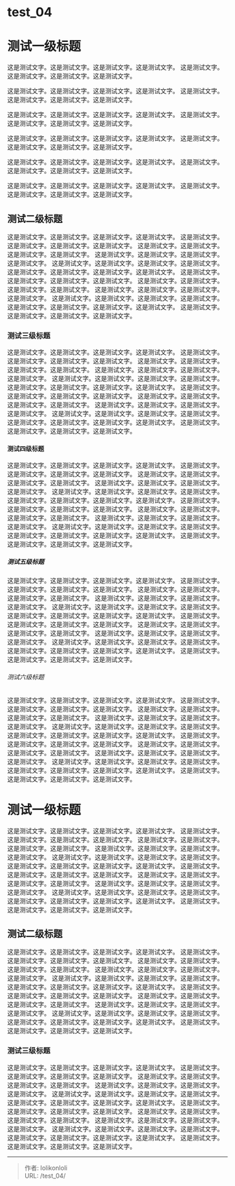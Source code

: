 # test_04

# 测试一级标题

这是测试文字。这是测试文字。这是测试文字。这是测试文字。
这是测试文字。这是测试文字。这是测试文字。这是测试文字。

这是测试文字。这是测试文字。这是测试文字。这是测试文字。
这是测试文字。这是测试文字。这是测试文字。这是测试文字。

这是测试文字。这是测试文字。这是测试文字。这是测试文字。
这是测试文字。这是测试文字。这是测试文字。这是测试文字。

这是测试文字。这是测试文字。这是测试文字。这是测试文字。
这是测试文字。这是测试文字。这是测试文字。这是测试文字。

这是测试文字。这是测试文字。这是测试文字。这是测试文字。
这是测试文字。这是测试文字。这是测试文字。这是测试文字。

这是测试文字。这是测试文字。这是测试文字。这是测试文字。
这是测试文字。这是测试文字。这是测试文字。这是测试文字。

## 测试二级标题

这是测试文字。这是测试文字。这是测试文字。这是测试文字。
这是测试文字。这是测试文字。这是测试文字。这是测试文字。
这是测试文字。这是测试文字。这是测试文字。这是测试文字。
这是测试文字。这是测试文字。这是测试文字。这是测试文字。
这是测试文字。这是测试文字。这是测试文字。这是测试文字。
这是测试文字。这是测试文字。这是测试文字。这是测试文字。
这是测试文字。这是测试文字。这是测试文字。这是测试文字。
这是测试文字。这是测试文字。这是测试文字。这是测试文字。
这是测试文字。这是测试文字。这是测试文字。这是测试文字。
这是测试文字。这是测试文字。这是测试文字。这是测试文字。
这是测试文字。这是测试文字。这是测试文字。这是测试文字。
这是测试文字。这是测试文字。这是测试文字。这是测试文字。

### 测试三级标题

这是测试文字。这是测试文字。这是测试文字。这是测试文字。
这是测试文字。这是测试文字。这是测试文字。这是测试文字。
这是测试文字。这是测试文字。这是测试文字。这是测试文字。
这是测试文字。这是测试文字。这是测试文字。这是测试文字。
这是测试文字。这是测试文字。这是测试文字。这是测试文字。
这是测试文字。这是测试文字。这是测试文字。这是测试文字。
这是测试文字。这是测试文字。这是测试文字。这是测试文字。
这是测试文字。这是测试文字。这是测试文字。这是测试文字。
这是测试文字。这是测试文字。这是测试文字。这是测试文字。
这是测试文字。这是测试文字。这是测试文字。这是测试文字。
这是测试文字。这是测试文字。这是测试文字。这是测试文字。
这是测试文字。这是测试文字。这是测试文字。这是测试文字。

#### 测试四级标题

这是测试文字。这是测试文字。这是测试文字。这是测试文字。
这是测试文字。这是测试文字。这是测试文字。这是测试文字。
这是测试文字。这是测试文字。这是测试文字。这是测试文字。
这是测试文字。这是测试文字。这是测试文字。这是测试文字。
这是测试文字。这是测试文字。这是测试文字。这是测试文字。
这是测试文字。这是测试文字。这是测试文字。这是测试文字。
这是测试文字。这是测试文字。这是测试文字。这是测试文字。
这是测试文字。这是测试文字。这是测试文字。这是测试文字。
这是测试文字。这是测试文字。这是测试文字。这是测试文字。
这是测试文字。这是测试文字。这是测试文字。这是测试文字。
这是测试文字。这是测试文字。这是测试文字。这是测试文字。
这是测试文字。这是测试文字。这是测试文字。这是测试文字。

##### 测试五级标题

这是测试文字。这是测试文字。这是测试文字。这是测试文字。
这是测试文字。这是测试文字。这是测试文字。这是测试文字。
这是测试文字。这是测试文字。这是测试文字。这是测试文字。
这是测试文字。这是测试文字。这是测试文字。这是测试文字。
这是测试文字。这是测试文字。这是测试文字。这是测试文字。
这是测试文字。这是测试文字。这是测试文字。这是测试文字。
这是测试文字。这是测试文字。这是测试文字。这是测试文字。
这是测试文字。这是测试文字。这是测试文字。这是测试文字。
这是测试文字。这是测试文字。这是测试文字。这是测试文字。
这是测试文字。这是测试文字。这是测试文字。这是测试文字。
这是测试文字。这是测试文字。这是测试文字。这是测试文字。
这是测试文字。这是测试文字。这是测试文字。这是测试文字。

###### 测试六级标题

这是测试文字。这是测试文字。这是测试文字。这是测试文字。
这是测试文字。这是测试文字。这是测试文字。这是测试文字。
这是测试文字。这是测试文字。这是测试文字。这是测试文字。
这是测试文字。这是测试文字。这是测试文字。这是测试文字。
这是测试文字。这是测试文字。这是测试文字。这是测试文字。
这是测试文字。这是测试文字。这是测试文字。这是测试文字。
这是测试文字。这是测试文字。这是测试文字。这是测试文字。
这是测试文字。这是测试文字。这是测试文字。这是测试文字。
这是测试文字。这是测试文字。这是测试文字。这是测试文字。
这是测试文字。这是测试文字。这是测试文字。这是测试文字。
这是测试文字。这是测试文字。这是测试文字。这是测试文字。
这是测试文字。这是测试文字。这是测试文字。这是测试文字。

# 测试一级标题

这是测试文字。这是测试文字。这是测试文字。这是测试文字。
这是测试文字。这是测试文字。这是测试文字。这是测试文字。
这是测试文字。这是测试文字。这是测试文字。这是测试文字。
这是测试文字。这是测试文字。这是测试文字。这是测试文字。
这是测试文字。这是测试文字。这是测试文字。这是测试文字。
这是测试文字。这是测试文字。这是测试文字。这是测试文字。
这是测试文字。这是测试文字。这是测试文字。这是测试文字。
这是测试文字。这是测试文字。这是测试文字。这是测试文字。
这是测试文字。这是测试文字。这是测试文字。这是测试文字。
这是测试文字。这是测试文字。这是测试文字。这是测试文字。
这是测试文字。这是测试文字。这是测试文字。这是测试文字。
这是测试文字。这是测试文字。这是测试文字。这是测试文字。

## 测试二级标题

这是测试文字。这是测试文字。这是测试文字。这是测试文字。
这是测试文字。这是测试文字。这是测试文字。这是测试文字。
这是测试文字。这是测试文字。这是测试文字。这是测试文字。
这是测试文字。这是测试文字。这是测试文字。这是测试文字。
这是测试文字。这是测试文字。这是测试文字。这是测试文字。
这是测试文字。这是测试文字。这是测试文字。这是测试文字。
这是测试文字。这是测试文字。这是测试文字。这是测试文字。
这是测试文字。这是测试文字。这是测试文字。这是测试文字。
这是测试文字。这是测试文字。这是测试文字。这是测试文字。
这是测试文字。这是测试文字。这是测试文字。这是测试文字。
这是测试文字。这是测试文字。这是测试文字。这是测试文字。
这是测试文字。这是测试文字。这是测试文字。这是测试文字。

### 测试三级标题

这是测试文字。这是测试文字。这是测试文字。这是测试文字。
这是测试文字。这是测试文字。这是测试文字。这是测试文字。
这是测试文字。这是测试文字。这是测试文字。这是测试文字。
这是测试文字。这是测试文字。这是测试文字。这是测试文字。
这是测试文字。这是测试文字。这是测试文字。这是测试文字。
这是测试文字。这是测试文字。这是测试文字。这是测试文字。
这是测试文字。这是测试文字。这是测试文字。这是测试文字。
这是测试文字。这是测试文字。这是测试文字。这是测试文字。
这是测试文字。这是测试文字。这是测试文字。这是测试文字。
这是测试文字。这是测试文字。这是测试文字。这是测试文字。
这是测试文字。这是测试文字。这是测试文字。这是测试文字。
这是测试文字。这是测试文字。这是测试文字。这是测试文字。


---

> 作者: lolikonloli  
> URL: /test_04/  

